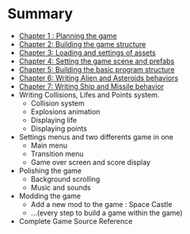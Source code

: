 # Summary

* [Chapter 1 : Planning the game](ch1.md)
* [Chapter 2: Building the game structure](ch2.md)
* [Chapter 3: Loading and settings of assets](ch3.md)
* [Chapter 4: Setting the game scene and prefabs](ch4.md)
* [Chapter 5: Building the basic program structure](ch5.md)
* [Chapter 6: Writing Alien and Asteroids behaviors](ch6.md)
* [Chapter 7: Writing Ship and Missile behavior](ch7.md)
* Writing Collisions, Lifes and Points system.
   * Collision system
   * Explosions animation
   * Displaying life
   * Displaying points
* Settings menus and two differents game in one
   * Main menu 
   * Transition menu
   * Game over screen and score display
* Polishing the game
   * Background scrolling
   * Music and sounds
* Modding the game
   * Add a new mod to the game : Space Castle 
   * ...(every step to build a game within the game)
* Complete Game Source Reference